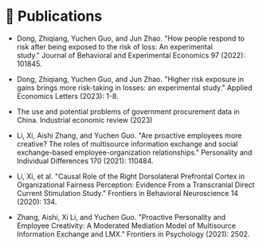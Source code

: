 # 📝 Publications

- Dong, Zhiqiang, Yuchen Guo, and Jun Zhao. "How people respond to risk after being exposed to the risk of loss: An experimental study." Journal of Behavioral and Experimental Economics 97 (2022): 101845.  

- Dong, Zhiqiang, Yuchen Guo, and Jun Zhao. "Higher risk exposure in gains brings more risk-taking in losses: an experimental study." Applied Economics Letters (2023): 1-8.
- The use and potential problems of government procurement data in China. Industrial economic review (2023)
- Li, Xi, Aishi Zhang, and Yuchen Guo. "Are proactive employees more creative? The roles of multisource information exchange and social exchange-based employee-organization relationships." Personality and Individual Differences 170 (2021): 110484. 
- Li, Xi, et al. "Causal Role of the Right Dorsolateral Prefrontal Cortex in Organizational Fairness Perception: Evidence From a Transcranial Direct Current Stimulation Study." Frontiers in Behavioral Neuroscience 14 (2020): 134. 
- Zhang, Aishi, Xi Li, and Yuchen Guo. "Proactive Personality and Employee Creativity: A Moderated Mediation Model of Multisource Information Exchange and LMX." Frontiers in Psychology (2021): 2502. 
